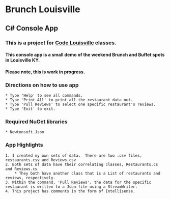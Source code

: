 # Brunch Louisville
## C# Console App
### This is a project for [Code Louisville](https://www.codelouisville.org) classes.
#### This console app is a small demo of the weekend Brunch and Buffet spots in Louisville KY.
#### Please note, this is work in progress.

### Directions on how to use app
	* Type 'Help' to see all commands.
	* Type 'Print All' to print all the restaurant data out.
	* Type 'Pull Reviews' to select one specific restaurant's reviews.
	* Type 'Exit' to exit.

### Required NuGet libraries
	* Newtonsoft.Json

### App Highlights
	1. I created my own sets of data.  There are two .csv files, restaurants.csv and Reviews.csv
	2. Both sets of data have their correlating classes, Restaurants.cs and Reviews.cs
		* They both have another class that is a List of restaurants and reviews, respectively.
	3. Within the command, 'Pull Reviews', the data for the specific restaurant is written to a Json file using a StreamWriter.
	4. This project has comments in the form of Intellisense.